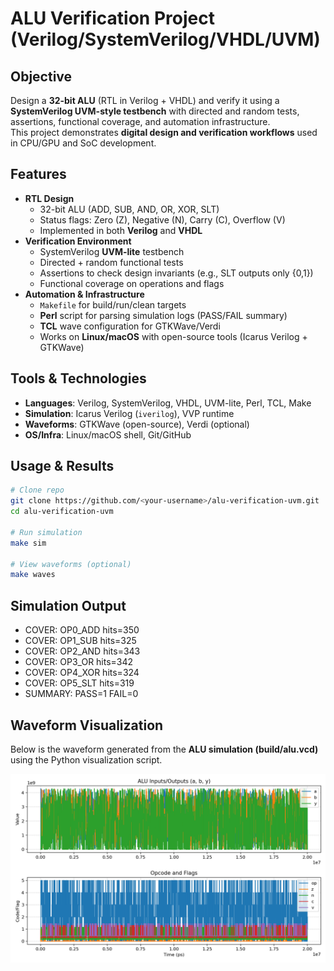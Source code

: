 # ALU Verification Project (Verilog/SystemVerilog/VHDL/UVM)

## Objective
Design a **32-bit ALU** (RTL in Verilog + VHDL) and verify it using a **SystemVerilog UVM-style testbench** with directed and random tests, assertions, functional coverage, and automation infrastructure.  
This project demonstrates **digital design and verification workflows** used in CPU/GPU and SoC development.

## Features
- **RTL Design**
  - 32-bit ALU (ADD, SUB, AND, OR, XOR, SLT)
  - Status flags: Zero (Z), Negative (N), Carry (C), Overflow (V)
  - Implemented in both **Verilog** and **VHDL**
- **Verification Environment**
  - SystemVerilog **UVM-lite** testbench
  - Directed + random functional tests
  - Assertions to check design invariants (e.g., SLT outputs only {0,1})
  - Functional coverage on operations and flags
- **Automation & Infrastructure**
  - `Makefile` for build/run/clean targets
  - **Perl** script for parsing simulation logs (PASS/FAIL summary)
  - **TCL** wave configuration for GTKWave/Verdi
  - Works on **Linux/macOS** with open-source tools (Icarus Verilog + GTKWave)

## Tools & Technologies
- **Languages**: Verilog, SystemVerilog, VHDL, UVM-lite, Perl, TCL, Make
- **Simulation**: Icarus Verilog (`iverilog`), VVP runtime
- **Waveforms**: GTKWave (open-source), Verdi (optional)
- **OS/Infra**: Linux/macOS shell, Git/GitHub

## Usage & Results
```bash
# Clone repo
git clone https://github.com/<your-username>/alu-verification-uvm.git
cd alu-verification-uvm

# Run simulation
make sim

# View waveforms (optional)
make waves

```
## Simulation Output
- COVER: OP0_ADD hits=350
- COVER: OP1_SUB hits=325
- COVER: OP2_AND hits=343
- COVER: OP3_OR  hits=342
- COVER: OP4_XOR hits=324
- COVER: OP5_SLT hits=319
- SUMMARY: PASS=1 FAIL=0

## Waveform Visualization

Below is the waveform generated from the **ALU simulation (build/alu.vcd)** using the Python visualization script.

![ALU Waveform](docs/wave.png)

